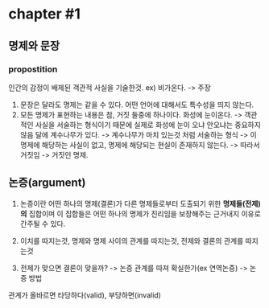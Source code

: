 # chapter #1

## 명제와 문장
### propostition
인간의 감정이 배제된 객관적 사실을 기술한것.
ex) 비가온다. -> 주장

1. 문장은 달라도 명제는 같을 수 있다.
어떤 언어에 대해서도 특수성을 띄지 않는다.
2. 모든 명제가 표현하는 내용은 참, 거짓 둘중에 하나이다.
화성에 눈이온다.
-> 객관적인 사실을 서술하는 형식이기 때문에 실제로 화성에 눈이 오냐 안오냐는 중요하지않음
달에 계수나무가 있다.
-> 계수나무가 마치 있는것 처럼 서술하는 형식
-> 이 명제에 해당하는 사실이 없고, 명제에 해당되는 현실이 존재하지 않는다.
-> 따라서 거짓임 -> 거짓인 명제.

## 논증(argument)
1. 논증이란 어떤 하나의 명제(결론)가 다른 명제들로부터 도출되기 위한 **명제들(전제)의** 집합이며
이 집합들은 어떤 하나의 명제가 진리임을 보장해주는 근거내지 이유로 간주될 수 있다.
2. 이치를 따지는것, 명제와 명제 사이의 관계를 따지는것, 전제와 결론의 관계를 따지는것

3. 전제가 맞으면 결론이 맞을까? -> 논증
관계를 따져 확실한가(ex 연역논증) -> 논증 방법

관계가 올바르면 타당하다(valid), 부당하면(invalid)

